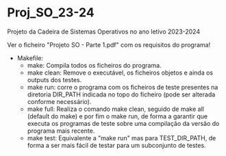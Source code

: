 # Proj_SO_23-24
Projeto da Cadeira de Sistemas Operativos no ano letivo 2023-2024

Ver o ficheiro "Projeto SO - Parte 1.pdf" com os requisitos do programa!

- Makefile:
	- make: Compila todos os ficheiros do programa.
	- make clean: Remove o executável, os ficheiros objetos e ainda os outputs dos testes.
	- make run: corre o programa com os ficheiros de teste presentes na diretoria DIR_PATH indicada no topo do ficheiro (pode ser alterada conforme necessário).
	- make full: Realiza o comando make clean, seguido de make all (default do make) e por fim o make run, de forma a garantir que executa os programas de teste sobre uma compilação da versão do programa mais recente.
	- make test: Equivalente a "make run" mas para TEST_DIR_PATH, de forma a ser mais fácil de testar para um subconjunto de testes.
